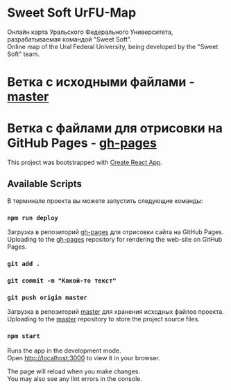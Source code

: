 # Sweet Soft UrFU-Map

Онлайн карта Уральского Федерального Университета, разрабатываемая командой "Sweet Soft".\
Online map of the Ural Federal University, being developed by the "Sweet Soft" team.

# Ветка с исходными файлами - [master](https://github.com/AYDLIOH04/sosw-map/tree/master)
# Ветка с файлами для отрисовки на GitHub Pages - [gh-pages](https://github.com/AYDLIOH04/sosw-map/tree/gh-pages)


This project was bootstrapped with [Create React App](https://github.com/facebook/create-react-app).

## Available Scripts
В терминале проекта вы можете запустить следующие команды:

### `npm run deploy`

Загрузка в репозиторий [gh-pages](https://github.com/AYDLIOH04/sosw-map/tree/gh-pages) для отрисовки сайта на GitHub Pages.\
Uploading to the [gh-pages](https://github.com/AYDLIOH04/sosw-map/tree/gh-pages) repository for rendering the web-site on GitHub Pages.

### `git add .`
### `git commit -m "Какой-то текст"`
### `git push origin master`

Загрузка в репозиторий [master](https://github.com/AYDLIOH04/sosw-map/tree/master) для хранения исходных файлов проекта.\
Uploading to the [master](https://github.com/AYDLIOH04/sosw-map/tree/master) repository to store the project source files.

### `npm start`

Runs the app in the development mode.\
Open [http://localhost:3000](http://localhost:3000) to view it in your browser.

The page will reload when you make changes.\
You may also see any lint errors in the console.

